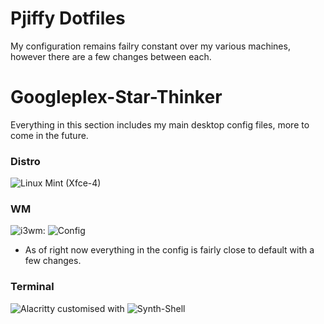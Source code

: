 # Pjiffy Dotfiles
My configuration remains failry constant over my various machines, however there are a few changes between each.

# Googleplex-Star-Thinker
Everything in this section includes my main desktop config files, more to come in the future.

### Distro
![Linux Mint](https://www.linuxmint.com/) (Xfce-4)

### WM
![i3wm](https://i3wm.org/): ![Config](/i3/config)
- As of right now everything in the config is fairly close to default with a few changes.

### Terminal
![Alacritty](alacritty.toml) customised with ![Synth-Shell](https://github.com/andresgongora/synth-shell)
